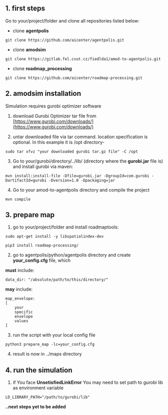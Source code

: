 

## 1. first steps
Go to your/project/folder and  clone all repositories listed below:

 - clone **agentpolis**

```commandline
git clone https://github.com/aicenter/agentpolis.git
```

 - clone **amodsim**

```commandline
git clone https://gitlab.fel.cvut.cz/fiedlda1/amod-to-agentpolis.git
```

 - clone **roadmap_processing**

```commandline
git clone https://github.com/aicenter/roadmap-processing.git
```

## **2. amodsim installation**
Simulation requires gurobi optimizer software
1. download Gurobi Optimizer tar file from [https://www.gurobi.com/downloads/](https://www.gurobi.com/downloads/)

2. untar downloaded file via tar command. location specification is optional. In this example it is /opt directory- 
```commandline
sudo tar xfvz "your downloaded gurobi tar.gz file" -C /opt
```
3. Go to your/gurobi/directory/../lib/ (directory where the **gurobi.jar** file is) and install gurobi via maven:
```commandline
mvn install:install-file -Dfile=gurobi.jar -DgroupId=com.gurobi -DartifactId=gurobi -Dversion=1.0 -Dpackaging=jar
```
4. Go to your amod-to-agentpolis directory and compile the project
```commandline
mvn compile
```

## 3. prepare map
1. go to your/project/folder and install roadmaptools:

```commandline
sudo apt-get install -y libspatialindex-dev
```
```commandline
pip3 install roadmap-processing/
```
	
	
2. go to  agentpolis/python/agentpolis directory and create **your_config.cfg** file, which

 **must** include:
``` commandline
data_dir: "/absolute/path/to/this/directory/"
```
**may** include: 
```commandline
map_envelope:
[
    your
    specific
    envelope
    values
]
```

3. run the script with your local config file
```
python3 prepare_map -lc=your_config.cfg
```
4. result is now in ../maps directory

## 4. run the simulation
1. if You face **UnsetisfiedLinkError** You may need to set path to gurobi lib as environment variable
```
LD_LIBRARY_PATH="/path/to/gurobi/lib" 
```

**..next steps yet to be added**






